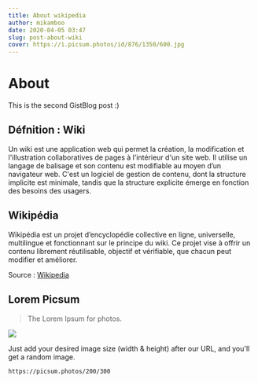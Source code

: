 ```yaml
---
title: About wikipedia
author: mikamboo
date: 2020-04-05 03:47
slug: post-about-wiki
cover: https://i.picsum.photos/id/876/1350/600.jpg
---
```


# About

This is the second GistBlog post :)

## Défnition : Wiki

Un wiki est une application web qui permet la création, la modification et l'illustration collaboratives de pages à l'intérieur d'un site web. Il utilise un langage de balisage et son contenu est modifiable au moyen d’un navigateur web. C'est un logiciel de gestion de contenu, dont la structure implicite est minimale, tandis que la structure explicite émerge en fonction des besoins des usagers.

## Wikipédia

Wikipédia est un projet d’encyclopédie collective en ligne, universelle, multilingue et fonctionnant sur le principe du wiki. Ce projet vise à offrir un contenu librement réutilisable, objectif et vérifiable, que chacun peut modifier et améliorer.

Source : [Wikipedia](https://fr.wikipedia.org/wiki/Wikip%C3%A9dia:Accueil_principal)

## Lorem Picsum

> The Lorem Ipsum for photos.

![](https://picsum.photos/id/1018/1000)

Just add your desired image size (width & height) after our URL, and you'll get a random image.

```
https://picsum.photos/200/300
```
